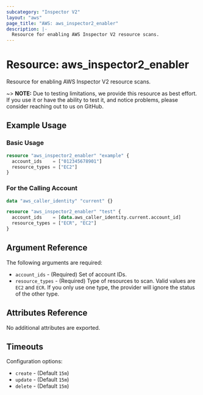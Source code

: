 ```yaml
---
subcategory: "Inspector V2"
layout: "aws"
page_title: "AWS: aws_inspector2_enabler"
description: |-
  Resource for enabling AWS Inspector V2 resource scans.
---
```


# Resource: aws_inspector2_enabler

Resource for enabling AWS Inspector V2 resource scans.

~> **NOTE:** Due to testing limitations, we provide this resource as best effort. If you use it or have the ability to test it, and notice problems, please consider reaching out to us on GitHub.

## Example Usage

### Basic Usage

```terraform
resource "aws_inspector2_enabler" "example" {
  account_ids    = ["012345678901"]
  resource_types = ["EC2"]
}
```

### For the Calling Account

```terraform
data "aws_caller_identity" "current" {}

resource "aws_inspector2_enabler" "test" {
  account_ids    = [data.aws_caller_identity.current.account_id]
  resource_types = ["ECR", "EC2"]
}
```

## Argument Reference

The following arguments are required:

* `account_ids` - (Required) Set of account IDs.
* `resource_types` - (Required) Type of resources to scan. Valid values are `EC2` and `ECR`. If you only use one type, the provider will ignore the status of the other type.

## Attributes Reference

No additional attributes are exported.

## Timeouts

Configuration options:

* `create` - (Default `15m`)
* `update` - (Default `15m`)
* `delete` - (Default `15m`)
